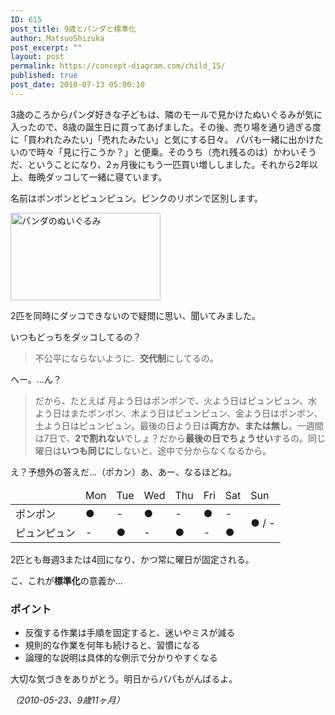 ```yaml
---
ID: 615
post_title: 9歳とパンダと標準化
author: MatsuoShizuka
post_excerpt: ""
layout: post
permalink: https://concept-diagram.com/child_15/
published: true
post_date: 2010-07-13 05:00:10
---
```

3歳のころからパンダ好きな子どもは、隣のモールで見かけたぬいぐるみが気に入ったので、8歳の誕生日に買ってあげました。その後、売り場を通り過ぎる度に「買われたみたい」「売れたみたい」と気にする日々。
パパも一緒に出かけたいので時々「見に行こうか？」と便乗。そのうち（売れ残るのは）かわいそうだ、ということになり、2ヵ月後にもう一匹買い増ししました。それから2年以上、毎晩ダッコして一緒に寝ています。

名前はポンポンとピュンピュン。ピンクのリボンで区別します。

<span class="img4cmsia" title="ia-kid/200805-panda,240,140,,"><img src="http://www.penchan.com/mak/img/ia-kid/200805-panda.png" alt="パンダのぬいぐるみ" width="240" height="140" /></span>

2匹を同時にダッコできないので疑問に思い、聞いてみました。

いつもどっちをダッコしてるの？
<blockquote>不公平にならないように、<b>交代制</b>にしてるの。</blockquote>
へー。...ん？
<blockquote>だから、たとえば
月よう日はポンポンで、火よう日はピュンピュン、水よう日はまたポンポン、木よう日はピュンピュン、金よう日はポンポン、土よう日はピュンピュン。最後の日よう日は<b>両方か、または無し</b>。一週間は7日で、<b>2で割れない</b>でしょ？だから<b>最後の日でちょうせい</b>するの。同じ曜日は<b>いつも同じに</b>しないと、途中で分からなくなるから。</blockquote>
え？予想外の答えだ...（ポカン）あ、あー、なるほどね。
<table class="modernTable withHeader" border="0" cellspacing="1" cellpadding="1">
<thead>
<tr>
<td></td>
<td>Mon</td>
<td>Tue</td>
<td>Wed</td>
<td>Thu</td>
<td>Fri</td>
<td>Sat</td>
<td>Sun</td>
</tr>
</thead>
<tbody>
<tr>
<td>ポンポン</td>
<td>●</td>
<td>-</td>
<td>●</td>
<td>-</td>
<td>●</td>
<td>-</td>
<td rowspan="2">● / -</td>
</tr>
<tr>
<td>ピュンピュン</td>
<td>-</td>
<td>●</td>
<td>-</td>
<td>●</td>
<td>-</td>
<td>●</td>
</tr>
</tbody>
</table>
2匹とも毎週3または4回になり、かつ常に曜日が固定される。

こ、これが<b>標準化</b>の意義か...
<h3>ポイント</h3>
<ul>
 	<li>反復する作業は手順を固定すると、迷いやミスが減る</li>
 	<li>規則的な作業を何年も続けると、習慣になる</li>
 	<li>論理的な説明は具体的な例示で分かりやすくなる</li>
</ul>
大切な気づきをありがとう。明日からパパもがんばるよ。

<i>（2010-05-23、9歳11ヶ月） </i>